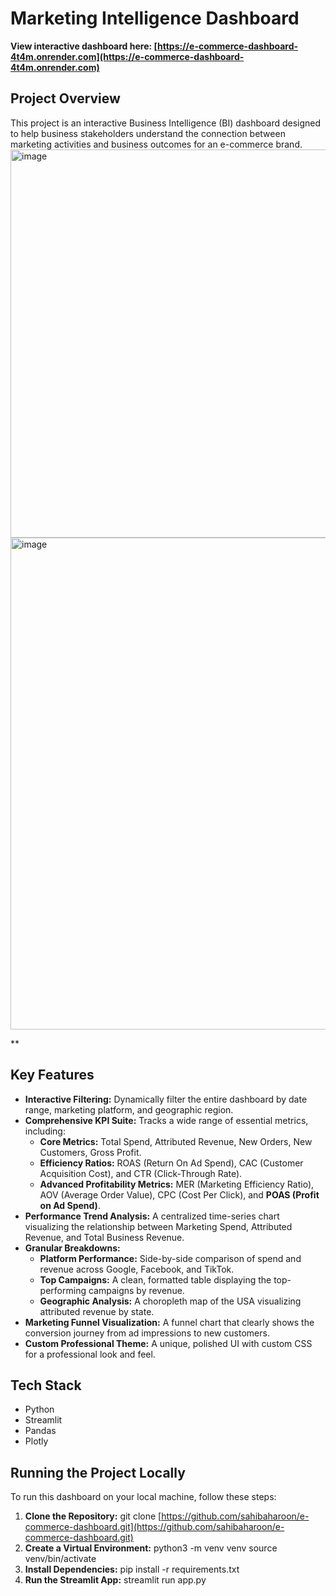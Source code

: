 # Marketing Intelligence Dashboard


**View interactive dashboard here: [https://e-commerce-dashboard-4t4m.onrender.com](https://e-commerce-dashboard-4t4m.onrender.com)**


##  Project Overview

This project is an interactive Business Intelligence (BI) dashboard designed to help business stakeholders understand the connection between marketing activities and business outcomes for an e-commerce brand.
<img width="1401" height="621" alt="image" src="https://github.com/user-attachments/assets/52d9e770-4f80-4e89-a693-f004753c8aa3" />
<img width="1404" height="787" alt="image" src="https://github.com/user-attachments/assets/732ff779-9e75-4f42-8d86-cd522ea039c3" />


**


##  Key Features

* **Interactive Filtering:** Dynamically filter the entire dashboard by date range, marketing platform, and geographic region.
* **Comprehensive KPI Suite:** Tracks a wide range of essential metrics, including:
    * **Core Metrics:** Total Spend, Attributed Revenue, New Orders, New Customers, Gross Profit.
    * **Efficiency Ratios:** ROAS (Return On Ad Spend), CAC (Customer Acquisition Cost), and CTR (Click-Through Rate).
    * **Advanced Profitability Metrics:** MER (Marketing Efficiency Ratio), AOV (Average Order Value), CPC (Cost Per Click), and **POAS (Profit on Ad Spend)**.
* **Performance Trend Analysis:** A centralized time-series chart visualizing the relationship between Marketing Spend, Attributed Revenue, and Total Business Revenue.
* **Granular Breakdowns:**
    * **Platform Performance:** Side-by-side comparison of spend and revenue across Google, Facebook, and TikTok.
    * **Top Campaigns:** A clean, formatted table displaying the top-performing campaigns by revenue.
    * **Geographic Analysis:** A choropleth map of the USA visualizing attributed revenue by state.
* **Marketing Funnel Visualization:** A funnel chart that clearly shows the conversion journey from ad impressions to new customers.
* **Custom Professional Theme:** A unique, polished UI with custom CSS for a professional look and feel.


##  Tech Stack
* Python
* Streamlit
* Pandas
* Plotly 


## Running the Project Locally
To run this dashboard on your local machine, follow these steps:
1.  **Clone the Repository:**
    git clone [https://github.com/sahibaharoon/e-commerce-dashboard.git](https://github.com/sahibaharoon/e-commerce-dashboard.git)
2.  **Create a Virtual Environment:**
    python3 -m venv venv
    source venv/bin/activate
3.  **Install Dependencies:**
    pip install -r requirements.txt
4.  **Run the Streamlit App:**
    streamlit run app.py
  

